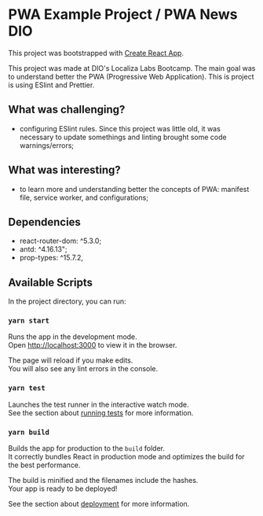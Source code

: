 # PWA Example Project / PWA News DIO

This project was bootstrapped with [Create React App](https://github.com/facebook/create-react-app).

This project was made at DIO's Localiza Labs Bootcamp. The main goal was to understand better the PWA (Progressive Web Application). This is project is using ESlint and Prettier.

## What was challenging?

- configuring ESlint rules. Since this project was little old, it was necessary to update somethings and linting brought some code warnings/errors;

## What was interesting?

- to learn more and understanding better the concepts of PWA: manifest file, service worker, and configurations;

## Dependencies

- react-router-dom: ^5.3.0;
- antd: ^4.16.13";
- prop-types: ^15.7.2,

## Available Scripts

In the project directory, you can run:

### `yarn start`

Runs the app in the development mode.\
Open [http://localhost:3000](http://localhost:3000) to view it in the browser.

The page will reload if you make edits.\
You will also see any lint errors in the console.

### `yarn test`

Launches the test runner in the interactive watch mode.\
See the section about [running tests](https://facebook.github.io/create-react-app/docs/running-tests) for more information.

### `yarn build`

Builds the app for production to the `build` folder.\
It correctly bundles React in production mode and optimizes the build for the best performance.

The build is minified and the filenames include the hashes.\
Your app is ready to be deployed!

See the section about [deployment](https://facebook.github.io/create-react-app/docs/deployment) for more information.
